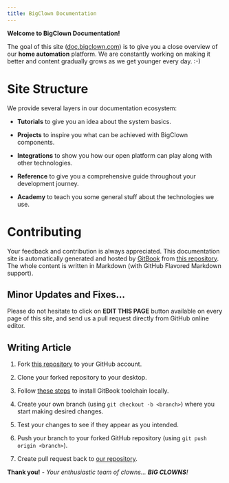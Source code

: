 ```yaml
---
title: BigClown Documentation
---
```


**Welcome to BigClown Documentation!**

The goal of this site ([doc.bigclown.com](https://doc.bigclown.com)) is to give you a close overview of our **home automation** platform.
We are constantly working on making it better and content gradually grows as we get younger every day. :-)

# Site Structure

We provide several layers in our documentation ecosystem:

* **Tutorials** to give you an idea about the system basics.

* **Projects** to inspire you what can be achieved with BigClown components.

* **Integrations** to show you how our open platform can play along with other technologies.

* **Reference** to give you a comprehensive guide throughout your development journey.

* **Academy** to teach you some general stuff about the technologies we use.

# Contributing

Your feedback and contribution is always appreciated.
This documentation site is automatically generated and hosted by [GitBook](https://www.gitbook.com) from [this repository](https://github.com/bigclownlabs/doc.bigclown.com).
The whole content is written in Markdown (with GitHub Flavored Markdown support).

## Minor Updates and Fixes...

Please do not hesitate to click on **EDIT THIS PAGE** button available on every page of this site, and send us a pull request directly from GitHub online editor.

## Writing Article

1. Fork [this repository](https://github.com/bigclownlabs/doc.bigclown.com) to your GitHub account.

2. Clone your forked repository to your desktop.

3. Follow [these steps](https://toolchain.gitbook.com/setup.html) to install GitBook toolchain locally.

4. Create your own branch (using `git checkout -b <branch>`) where you start making desired changes.

5. Test your changes to see if they appear as you intended.

6. Push your branch to your forked GitHub repository (using `git push origin <branch>`).

7. Create pull request back to [our repository](https://github.com/bigclownlabs/doc.bigclown.com).

**Thank you!** _- Your enthusiastic team of clowns... **BIG CLOWNS**!_
